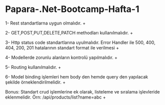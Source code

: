 # Papara-.Net-Bootcamp-Hafta-1


 1- Rest standartlarna uygun olmalıdır. + 
 
 2- GET,POST,PUT,DELETE,PATCH methodları kullanılmalıdır. +
 
 3- Http status code standartlarına uyulmalıdır. Error Handler ile 500, 400, 404, 200, 201 hatalarının standart format ile verilmesi +
 
 4- Modellerde zorunlu alanların kontrolü yapılmalıdır. +
 
 5- Routing kullanılmalıdır. +
 
 6- Model binding işlemleri hem body den hemde query den yapılacak şekilde örneklendirilmelidir. +
 
 Bonus: Standart crud işlemlerine ek olarak, listeleme ve sıralama işlevleride eklenmelidir. Örn: /api/products/list?name=abc +
 
